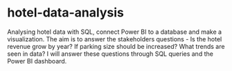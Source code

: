 # hotel-data-analysis
Analysing hotel data with SQL, connect Power BI to a database and make a visualization. The aim is to answer the stakeholders questions - Is the hotel revenue grow by year? If parking size should be increased? What trends are seen in data? I will answer these questions through SQL queries and the Power BI dashboard.
